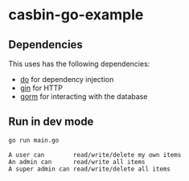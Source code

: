 # casbin-go-example

## Dependencies

This uses has the following dependencies:

- [do](https://github.com/samber/do) for dependency injection
- [gin](https://github.com/gin-gonic/gin) for HTTP
- [gorm](https://github.com/go-gorm/gorm) for interacting with the database

## Run in dev mode

```sh
go run main.go
```

```
A user can        read/write/delete my own items
An admin can      read/write all items
A super admin can read/write/delete all items
```
